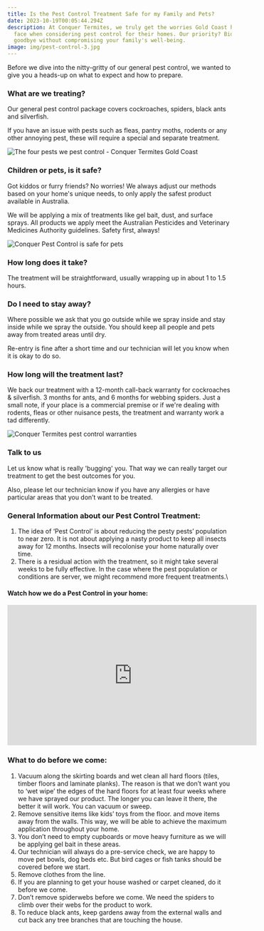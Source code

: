 ```yaml
---
title: Is the Pest Control Treatment Safe for my Family and Pets?
date: 2023-10-19T00:05:44.294Z
description: At Conquer Termites, we truly get the worries Gold Coast homeowners
  face when considering pest control for their homes. Our priority? Bidding bugs
  goodbye without compromising your family's well-being.
image: img/pest-control-3.jpg
---
```

Before we dive into the nitty-gritty of our general pest control, we wanted to give you a heads-up on what to expect and how to prepare. 

### What are we treating?

Our general pest control package covers cockroaches, spiders, black ants and silverfish. 

If you have an issue with pests such as fleas, pantry moths, rodents or any other annoying pest, these will require a special and separate treatment. 

![The four pests we pest control - Conquer Termites Gold Coast](img/4-types-of-insects-treated-with-our-general-pest-control-treatment.jpg)

### Children or pets, is it safe?

Got kiddos or furry friends? No worries! We always adjust our methods based on your home's unique needs, to only apply the safest product available in Australia.

We will be applying a mix of treatments like gel bait, dust, and surface sprays. All products we apply meet the Australian Pesticides and Veterinary Medicines Authority guidelines. Safety first, always!

![Conquer Pest Control is safe for pets](img/conquer-termites-furry-friends.jpg)

### How long does it take?

The treatment will be straightforward, usually wrapping up in about 1 to 1.5 hours.

### Do I need to stay away?

Where possible we ask that you go outside while we spray inside and stay inside while we spray the outside. You should keep all people and pets away from treated areas until dry. 

Re-entry is fine after a short time and our technician will let you know when it is okay to do so.

### How long will the treatment last?

We back our treatment with a 12-month call-back warranty for cockroaches & silverfish.       3 months for ants, and 6 months for webbing spiders. 
Just a small note, if your place is a commercial premise or if we're dealing with rodents, fleas or other nuisance pests, the treatment and warranty work a tad differently.

![Conquer Termites pest control warranties](img/pest-control-warranties-chart.jpg)

### Talk to us

Let us know what is really 'bugging' you. That way we can really target our treatment to get the best outcomes for you. 

Also, please let our technician know if you have any allergies or have particular areas that you don’t want to be treated.

### General Information about our Pest Control Treatment:

1. The idea of ‘Pest Control’ is about reducing the pesty pests’ population to near zero. It is not about applying a nasty product to keep all insects away for 12 months. Insects will recolonise your home naturally over time.
2. There is a residual action with the treatment, so it might take several weeks to be fully effective. In the case where the pest population or conditions are server, we might recommend more frequent treatments.\

#### Watch how we do a Pest Control in your home:

<iframe width="560" height="315" src="https://www.youtube.com/embed/OuGdMcjGAVY?si=NacB_OGuSUah_Dcm" title="YouTube video player" frameborder="0" allow="accelerometer; autoplay; clipboard-write; encrypted-media; gyroscope; picture-in-picture; web-share" allowfullscreen></iframe>

### What to do before we come:

1. Vacuum along the skirting boards and wet clean all hard floors (tiles, timber floors and laminate planks). The reason is that we don’t want you to ‘wet wipe’ the edges of the hard floors for at least four weeks where we have sprayed our product. 
   The longer you can leave it there, the better it will work. You can vacuum or sweep.  
2. Remove sensitive items like kids’ toys from the floor. and move items away from the walls. This way, we will be able to achieve the maximum application throughout your home. 
3. You don’t need to empty cupboards or move heavy furniture as we will be applying gel bait in these areas.
4. Our technician will always do a pre-service check, we are happy to move pet bowls, dog beds etc. But bird cages or fish tanks should be covered before we start.
5. Remove clothes from the line.
6. If you are planning to get your house washed or carpet cleaned, do it before we come. 
7. Don’t remove spiderwebs before we come. We need the spiders to climb over their webs for the product to work.
8. To reduce black ants, keep gardens away from the external walls and cut back any tree branches that are touching the house.